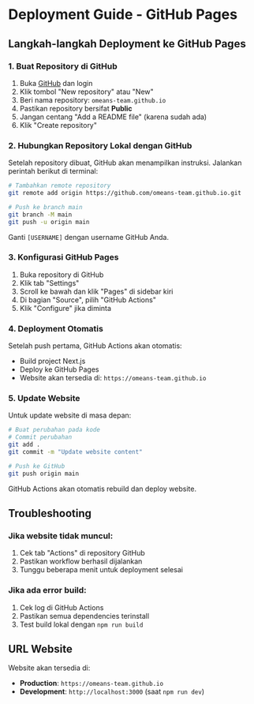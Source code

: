 # Deployment Guide - GitHub Pages

## Langkah-langkah Deployment ke GitHub Pages

### 1. Buat Repository di GitHub

1. Buka [GitHub](https://github.com) dan login
2. Klik tombol "New repository" atau "New"
3. Beri nama repository: `omeans-team.github.io`
4. Pastikan repository bersifat **Public**
5. Jangan centang "Add a README file" (karena sudah ada)
6. Klik "Create repository"

### 2. Hubungkan Repository Lokal dengan GitHub

Setelah repository dibuat, GitHub akan menampilkan instruksi. Jalankan perintah berikut di terminal:

```bash
# Tambahkan remote repository
git remote add origin https://github.com/omeans-team.github.io.git

# Push ke branch main
git branch -M main
git push -u origin main
```

Ganti `[USERNAME]` dengan username GitHub Anda.

### 3. Konfigurasi GitHub Pages

1. Buka repository di GitHub
2. Klik tab "Settings"
3. Scroll ke bawah dan klik "Pages" di sidebar kiri
4. Di bagian "Source", pilih "GitHub Actions"
5. Klik "Configure" jika diminta

### 4. Deployment Otomatis

Setelah push pertama, GitHub Actions akan otomatis:
- Build project Next.js
- Deploy ke GitHub Pages
- Website akan tersedia di: `https://omeans-team.github.io`

### 5. Update Website

Untuk update website di masa depan:
```bash
# Buat perubahan pada kode
# Commit perubahan
git add .
git commit -m "Update website content"

# Push ke GitHub
git push origin main
```

GitHub Actions akan otomatis rebuild dan deploy website.

## Troubleshooting

### Jika website tidak muncul:
1. Cek tab "Actions" di repository GitHub
2. Pastikan workflow berhasil dijalankan
3. Tunggu beberapa menit untuk deployment selesai

### Jika ada error build:
1. Cek log di GitHub Actions
2. Pastikan semua dependencies terinstall
3. Test build lokal dengan `npm run build`

## URL Website

Website akan tersedia di:
- **Production**: `https://omeans-team.github.io`
- **Development**: `http://localhost:3000` (saat `npm run dev`) 